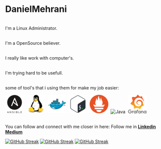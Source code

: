 # DanielMehrani

<br>I'm a Linux Administrator.

<br>I'm a OpenSource believer.

<br>I really like work with computer's.

<br>I'm trying hard to be usefull.

<br>some of tool's that i using them for make my job easier:
<br><div>
  <img src="https://github.com/devicons/devicon/blob/master/icons/ansible/ansible-original-wordmark.svg" title="Java" alt="Java" width="60" height="60"/>&nbsp;
  <img src="https://github.com/devicons/devicon/blob/master/icons/linux/linux-original.svg" title="Java" alt="Java" width="60" height="60"/>&nbsp;
  <img src="https://github.com/devicons/devicon/blob/master/icons/docker/docker-original.svg" title="Java" alt="Java" width="60" height="60"/>&nbsp;
  <img src="https://github.com/devicons/devicon/blob/master/icons/bash/bash-original.svg" title="Java" alt="Java" width="60" height="60"/>&nbsp;
  <img src="https://github.com/devicons/devicon/blob/master/icons/prometheus/prometheus-original.svg" title="Java" alt="Java" width="60" height="60"/>&nbsp;
  <img src="https://upload.wikimedia.org/wikipedia/commons/6/6f/Zabbix_logo.svg" title="Java" alt="Java" width="60" height="60"/>&nbsp;
  <img src="https://github.com/devicons/devicon/blob/master/icons/grafana/grafana-original-wordmark.svg" title="Java" alt="Java" width="60" height="60"/>&nbsp;
</div>

<br>You can follow and connect with me closer in here:
Follow me in **[Linkedin](https://www.linkedin.com/in/daniel-mehrani)** **[Medium](https://medium.com/@danielmehrani)**

[![GitHub Streak](https://github-readme-stats.vercel.app/api?username=dubuntu13&show_icons=true&include_all_commits=true&theme=buefy&hide_border=true)](https://git.io/streak-stats)
[![GitHub Streak](https://github-readme-stats.vercel.app/api/top-langs/?username=dubuntu13&layout=compact&theme=buefy&hide_border=true)](https://git.io/streak-stats)
[![GitHub Streak](http://github-readme-streak-stats.herokuapp.com?user=dubuntu13)](https://git.io/streak-stats)

